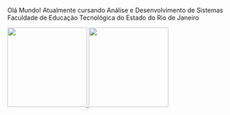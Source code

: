 Olá Mundo!
Atualmente cursando Análise e Desenvolvimento de Sistemas
Faculdade de Educação Tecnológica do Estado do Rio de Janeiro
 <div>
  <a href="https://github.com/crisneisantos">
  <img height="180em" src="https://github-readme-stats.vercel.app/api?username=rafaballerini&show_icons=true&theme=dracula&include_all_commits=true&count_private=true"/>
  <img height="180em" src="https://github-readme-stats.vercel.app/api/top-langs/?username=rafaballerini&layout=compact&langs_count=7&theme=dracula"/>
</div>


